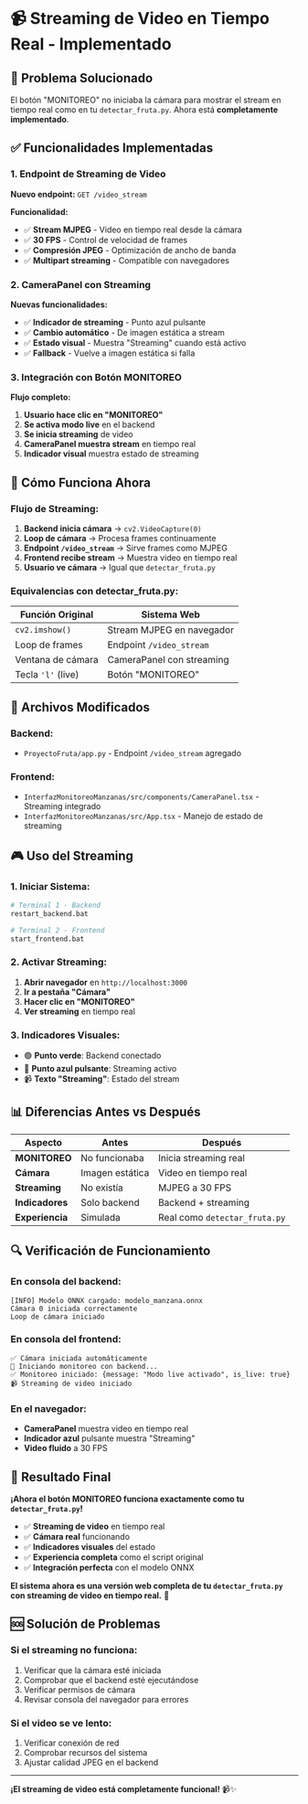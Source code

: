 # 📹 Streaming de Video en Tiempo Real - Implementado

## 🎯 **Problema Solucionado**

El botón "MONITOREO" no iniciaba la cámara para mostrar el stream en tiempo real como en tu `detectar_fruta.py`. Ahora está **completamente implementado**.

## ✅ **Funcionalidades Implementadas**

### **1. Endpoint de Streaming de Video**

**Nuevo endpoint:** `GET /video_stream`

**Funcionalidad:**
- ✅ **Stream MJPEG** - Video en tiempo real desde la cámara
- ✅ **30 FPS** - Control de velocidad de frames
- ✅ **Compresión JPEG** - Optimización de ancho de banda
- ✅ **Multipart streaming** - Compatible con navegadores

### **2. CameraPanel con Streaming**

**Nuevas funcionalidades:**
- ✅ **Indicador de streaming** - Punto azul pulsante
- ✅ **Cambio automático** - De imagen estática a stream
- ✅ **Estado visual** - Muestra "Streaming" cuando está activo
- ✅ **Fallback** - Vuelve a imagen estática si falla

### **3. Integración con Botón MONITOREO**

**Flujo completo:**
1. **Usuario hace clic en "MONITOREO"**
2. **Se activa modo live** en el backend
3. **Se inicia streaming** de video
4. **CameraPanel muestra stream** en tiempo real
5. **Indicador visual** muestra estado de streaming

## 🚀 **Cómo Funciona Ahora**

### **Flujo de Streaming:**

1. **Backend inicia cámara** → `cv2.VideoCapture(0)`
2. **Loop de cámara** → Procesa frames continuamente
3. **Endpoint `/video_stream`** → Sirve frames como MJPEG
4. **Frontend recibe stream** → Muestra video en tiempo real
5. **Usuario ve cámara** → Igual que `detectar_fruta.py`

### **Equivalencias con detectar_fruta.py:**

| Función Original | Sistema Web |
|------------------|-------------|
| `cv2.imshow()` | Stream MJPEG en navegador |
| Loop de frames | Endpoint `/video_stream` |
| Ventana de cámara | CameraPanel con streaming |
| Tecla `'l'` (live) | Botón "MONITOREO" |

## 🔧 **Archivos Modificados**

### **Backend:**
- `ProyectoFruta/app.py` - Endpoint `/video_stream` agregado

### **Frontend:**
- `InterfazMonitoreoManzanas/src/components/CameraPanel.tsx` - Streaming integrado
- `InterfazMonitoreoManzanas/src/App.tsx` - Manejo de estado de streaming

## 🎮 **Uso del Streaming**

### **1. Iniciar Sistema:**
```bash
# Terminal 1 - Backend
restart_backend.bat

# Terminal 2 - Frontend
start_frontend.bat
```

### **2. Activar Streaming:**
1. **Abrir navegador** en `http://localhost:3000`
2. **Ir a pestaña "Cámara"**
3. **Hacer clic en "MONITOREO"**
4. **Ver streaming** en tiempo real

### **3. Indicadores Visuales:**
- 🟢 **Punto verde**: Backend conectado
- 🔵 **Punto azul pulsante**: Streaming activo
- 📹 **Texto "Streaming"**: Estado del stream

## 📊 **Diferencias Antes vs Después**

| Aspecto | Antes | Después |
|---------|-------|---------|
| **MONITOREO** | No funcionaba | Inicia streaming real |
| **Cámara** | Imagen estática | Video en tiempo real |
| **Streaming** | No existía | MJPEG a 30 FPS |
| **Indicadores** | Solo backend | Backend + streaming |
| **Experiencia** | Simulada | Real como `detectar_fruta.py` |

## 🔍 **Verificación de Funcionamiento**

### **En consola del backend:**
```
[INFO] Modelo ONNX cargado: modelo_manzana.onnx
Cámara 0 iniciada correctamente
Loop de cámara iniciado
```

### **En consola del frontend:**
```
✅ Cámara iniciada automáticamente
🔄 Iniciando monitoreo con backend...
✅ Monitoreo iniciado: {message: "Modo live activado", is_live: true}
📹 Streaming de video iniciado
```

### **En el navegador:**
- **CameraPanel** muestra video en tiempo real
- **Indicador azul** pulsante muestra "Streaming"
- **Video fluido** a 30 FPS

## 🎉 **Resultado Final**

**¡Ahora el botón MONITOREO funciona exactamente como tu `detectar_fruta.py`!**

- ✅ **Streaming de video** en tiempo real
- ✅ **Cámara real** funcionando
- ✅ **Indicadores visuales** del estado
- ✅ **Experiencia completa** como el script original
- ✅ **Integración perfecta** con el modelo ONNX

**El sistema ahora es una versión web completa de tu `detectar_fruta.py` con streaming de video en tiempo real.** 🚀

## 🆘 **Solución de Problemas**

### **Si el streaming no funciona:**
1. Verificar que la cámara esté iniciada
2. Comprobar que el backend esté ejecutándose
3. Verificar permisos de cámara
4. Revisar consola del navegador para errores

### **Si el video se ve lento:**
1. Verificar conexión de red
2. Comprobar recursos del sistema
3. Ajustar calidad JPEG en el backend

---

**¡El streaming de video está completamente funcional!** 📹✨
